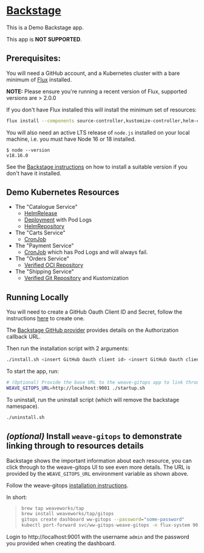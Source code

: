 # [Backstage](https://backstage.io)

This is a Demo Backstage app.

This app is **NOT SUPPORTED**.

## Prerequisites:

You will need a GitHub account, and a Kubernetes cluster with a bare minimum of [Flux](https://fluxcd.io/) installed.

**NOTE:** Please ensure you're running a recent version of Flux, supported versions are > 2.0.0

If you don't have Flux installed this will install the minimum set of resources:

```sh
flux install --components source-controller,kustomize-controller,helm-controller --components-extra=image-reflector-controller
```

You will also need an active LTS release of `node.js` installed on your local machine, i.e. you must have Node 16 or 18 installed.

```console
$ node --version
v18.16.0
```

See the [Backstage instructions](https://backstage.io/docs/getting-started/) on how to install a suitable version if you don't have it installed.

## Demo Kubernetes Resources

* The "Catalogue Service"
  * [HelmRelease](http://localhost:3000/catalog/default/component/catalogue-service)
  * [Deployment](http://localhost:3000/catalog/default/component/catalogue-service/kubernetes) with Pod Logs
  * [HelmRepository](http://localhost:3000/catalog/default/component/catalogue-service/weaveworks-flux)
* The "Carts Service"
  * [CronJob](http://localhost:3000/catalog/default/component/carts-service/kubernetes)
* The "Payment Service"
  * [CronJob](http://localhost:3000/catalog/default/component/payments-service/kubernetes) which has Pod Logs and will always fail.
* The "Orders Service"
  * [Verified OCI Repository](http://localhost:3000/catalog/default/component/orders-service/weaveworks-flux)
* The "Shipping Service"
  * [Verified Git Repository](http://localhost:3000/catalog/default/component/shipping-service/weaveworks-flux) and Kustomization

## Running Locally

You will need to create a GitHub Oauth Client ID and Secret, follow the instructions [here](https://docs.github.com/en/apps/oauth-apps/building-oauth-apps/creating-an-oauth-app) to create one.

The [Backstage GitHub provider](https://backstage.io/docs/auth/github/provider/) provides details on the Authorization callback URL.

Then run the installation script with 2 arguments:

```sh
./install.sh <insert GitHub Oauth client id> <insert GitHub Oauth client secret>
```

To start the app, run:

```sh
# (Optional) Provide the base URL to the weave-gitops app to link through from resources displayed in Backstage.
WEAVE_GITOPS_URL=http://localhost:9001 ./startup.sh
```

To uninstall, run the uninstall script (which will remove the backstage namespace).

```sh
./uninstall.sh
```

## _(optional)_ Install `weave-gitops` to demonstrate linking through to resources details

Backstage shows the important information about each resource, you can click through to the weave-gitops UI to see even more details. The URL is provided by the `WEAVE_GITOPS_URL` environment variable as shown above.

Follow the weave-gitops [installation instructions](https://docs.gitops.weave.works/docs/next/open-source/getting-started/install-OSS/).

In short:

> ```sh
> brew tap weaveworks/tap
> brew install weaveworks/tap/gitops
> gitops create dashboard ww-gitops --password="some-password"
> kubectl port-forward svc/ww-gitops-weave-gitops -n flux-system 9001:9001
> ```

Login to http://localhost:9001 with the username `admin` and the password you provided when creating the dashboard.

